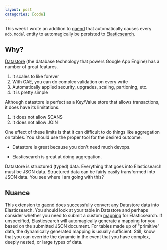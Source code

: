 ```yaml
---
layout: post
categories: [code]
---
```


This week I wrote an addition to
[gaend](https://github.com/samedhi/gaend) that automatically causes every `ndb.Model` entity to automagically be persisted to [Elasticsearch](https://www.elastic.co/products/elasticsearch).

## Why?

[Datastore](https://cloud.google.com/datastore/docs/concepts/overview) (the database technology that powers Google App Engine) has a number of great features.
1. It scales to like forever
2. With GAE, you can do complex validation on every write
3. Automatically applied security, upgrades, scaling, partioning, etc.
4. It is pretty simple

Although datastore is perfect as a Key/Value store that allows transactions, it does have its limitations.

1. It does not allow SCANS
2. It does not allow JOIN

One effect of these limits is that it can difficult to do things like aggregation on tables. You should use the proper tool for the desired outcome.

* Datastore is great because you don't need much devops.

* Elasticsearch is great at doing aggregation.

Datastore is structured (typed) data. Everything that goes into Elasticsearch must be JSON data. Structured data can be fairly easily transformed into JSON data. You see where I am going with this?

## Nuance

This extension to [gaend](https://github.com/samedhi/gaend) does successfully convert any Datastore data into Elasticsearch. You should look at your table in Datastore and perhaps consider whether you need to submit a custom [mapping](https://www.elastic.co/guide/en/elasticsearch/reference/current/mapping.html) for Elasticsearch. If unspecified, Elasticsearch will automagically generate a mapping for you based on the submitted JSON document. For tables made up of "primitive" data, the dynamically generated mapping is usually sufficient. Still, know that you can override the dynamic in the event that you have complex, deeply nested, or large types of data.
